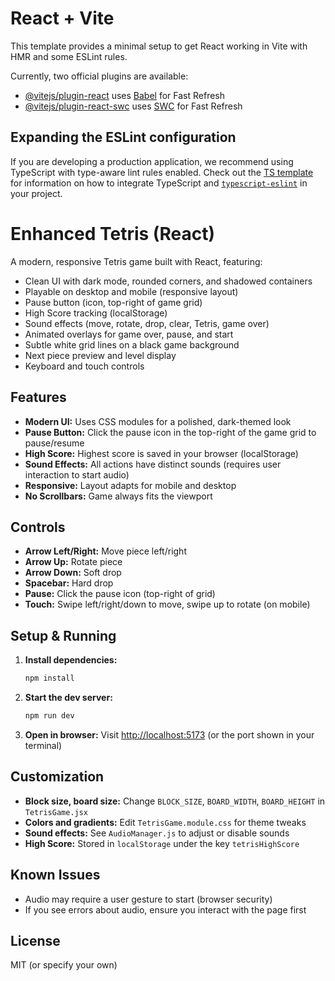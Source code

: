 # React + Vite

This template provides a minimal setup to get React working in Vite with HMR and some ESLint rules.

Currently, two official plugins are available:

- [@vitejs/plugin-react](https://github.com/vitejs/vite-plugin-react/blob/main/packages/plugin-react) uses [Babel](https://babeljs.io/) for Fast Refresh
- [@vitejs/plugin-react-swc](https://github.com/vitejs/vite-plugin-react/blob/main/packages/plugin-react-swc) uses [SWC](https://swc.rs/) for Fast Refresh

## Expanding the ESLint configuration

If you are developing a production application, we recommend using TypeScript with type-aware lint rules enabled. Check out the [TS template](https://github.com/vitejs/vite/tree/main/packages/create-vite/template-react-ts) for information on how to integrate TypeScript and [`typescript-eslint`](https://typescript-eslint.io) in your project.

# Enhanced Tetris (React)

A modern, responsive Tetris game built with React, featuring:
- Clean UI with dark mode, rounded corners, and shadowed containers
- Playable on desktop and mobile (responsive layout)
- Pause button (icon, top-right of game grid)
- High Score tracking (localStorage)
- Sound effects (move, rotate, drop, clear, Tetris, game over)
- Animated overlays for game over, pause, and start
- Subtle white grid lines on a black game background
- Next piece preview and level display
- Keyboard and touch controls

## Features

- **Modern UI:** Uses CSS modules for a polished, dark-themed look
- **Pause Button:** Click the pause icon in the top-right of the game grid to pause/resume
- **High Score:** Highest score is saved in your browser (localStorage)
- **Sound Effects:** All actions have distinct sounds (requires user interaction to start audio)
- **Responsive:** Layout adapts for mobile and desktop
- **No Scrollbars:** Game always fits the viewport

## Controls

- **Arrow Left/Right:** Move piece left/right
- **Arrow Up:** Rotate piece
- **Arrow Down:** Soft drop
- **Spacebar:** Hard drop
- **Pause:** Click the pause icon (top-right of grid)
- **Touch:** Swipe left/right/down to move, swipe up to rotate (on mobile)

## Setup & Running

1. **Install dependencies:**
   ```sh
   npm install
   ```
2. **Start the dev server:**
   ```sh
   npm run dev
   ```
3. **Open in browser:**
   Visit [http://localhost:5173](http://localhost:5173) (or the port shown in your terminal)

## Customization

- **Block size, board size:** Change `BLOCK_SIZE`, `BOARD_WIDTH`, `BOARD_HEIGHT` in `TetrisGame.jsx`
- **Colors and gradients:** Edit `TetrisGame.module.css` for theme tweaks
- **Sound effects:** See `AudioManager.js` to adjust or disable sounds
- **High Score:** Stored in `localStorage` under the key `tetrisHighScore`

## Known Issues
- Audio may require a user gesture to start (browser security)
- If you see errors about audio, ensure you interact with the page first

## License
MIT (or specify your own)
